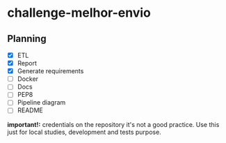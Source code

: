 # challenge-melhor-envio

## Planning
- [x] ETL
- [x] Report
- [x] Generate requirements
- [ ] Docker
- [ ] Docs
- [ ] PEP8
- [ ] Pipeline diagram
- [ ] README

**important!:** credentials on the repository it's not a good practice. Use this just for local studies, development and tests purpose.
